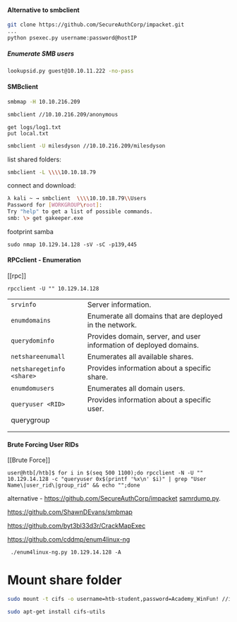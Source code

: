 #### Alternative to smbclient
```bash
git clone https://github.com/SecureAuthCorp/impacket.git
...
python psexec.py username:password@hostIP
```
##### Enumerate SMB users
 ```bash
 lookupsid.py guest@10.10.11.222 -no-pass
 ```

#### SMBclient
```bash
smbmap -H 10.10.216.209
```

```bash
smbclient //10.10.216.209/anonymous
```

```
get logs/log1.txt
put local.txt
```

```bash
smbclient -U milesdyson //10.10.216.209/milesdyson
```

list shared folders:
```bash
smbclient -L \\\\10.10.18.79
```

connect and download:
```bash
λ kali ~ → smbclient  \\\\10.10.18.79\\Users
Password for [WORKGROUP\root]:
Try "help" to get a list of possible commands.
smb: \> get gakeeper.exe
```

footprint samba
```shell
sudo nmap 10.129.14.128 -sV -sC -p139,445
```


#### RPCclient - Enumeration
[[rpc]]
```shell
rpcclient -U "" 10.129.14.128
```

|                           |                                                                    |
| ------------------------- | ------------------------------------------------------------------ |
| `srvinfo`                 | Server information.                                                |
| `enumdomains`             | Enumerate all domains that are deployed in the network.            |
| `querydominfo`            | Provides domain, server, and user information of deployed domains. |
| `netshareenumall`         | Enumerates all available shares.                                   |
| `netsharegetinfo <share>` | Provides information about a specific share.                       |
| `enumdomusers`            | Enumerates all domain users.                                       |
| `queryuser <RID>`         | Provides information about a specific user.                        |
| querygroup<br>            |                                                                    |
|                           |                                                                    |
|                           |                                                                    |

#### Brute Forcing User RIDs
[[Brute Force]]
```
user@htb[/htb]$ for i in $(seq 500 1100);do rpcclient -N -U "" 10.129.14.128 -c "queryuser 0x$(printf '%x\n' $i)" | grep "User Name\|user_rid\|group_rid" && echo "";done
```

alternative - https://github.com/SecureAuthCorp/impacket [samrdump.py](https://github.com/SecureAuthCorp/impacket/blob/master/examples/samrdump.py).

https://github.com/ShawnDEvans/smbmap

https://github.com/byt3bl33d3r/CrackMapExec

https://github.com/cddmp/enum4linux-ng

```shell-session
 ./enum4linux-ng.py 10.129.14.128 -A
```

# Mount share folder
```bash
sudo mount -t cifs -o username=htb-student,password=Academy_WinFun! //ipaddoftarget/"Company Data" /home/user/Desktop/
```
```bash
sudo apt-get install cifs-utils
```
